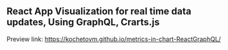 ##  React App Visualization for real time data updates, Using GraphQL, Crarts.js

Preview  link:
https://kochetovm.github.io/metrics-in-chart-ReactGraphQL/



